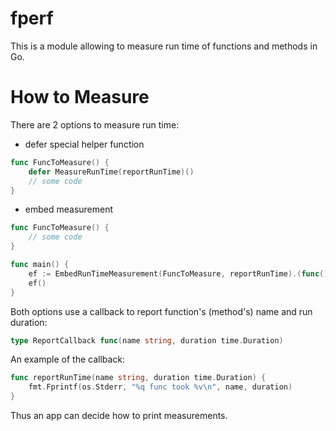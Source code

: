 # fperf
This is a module allowing to measure run time of functions and methods in Go.

# How to Measure
There are 2 options to measure run time:

* defer special helper function

```go
func FuncToMeasure() {
    defer MeasureRunTime(reportRunTime)()
    // some code
}
```

* embed measurement

```go
func FuncToMeasure() {
    // some code
}

func main() {
    ef := EmbedRunTimeMeasurement(FuncToMeasure, reportRunTime).(func())
    ef()
}
```

Both options use a callback to report function's (method's) name and run duration:

```go
type ReportCallback func(name string, duration time.Duration)
```

An example of the callback:

```go
func reportRunTime(name string, duration time.Duration) {
    fmt.Fprintf(os.Stderr, "%q func took %v\n", name, duration)
}
```

Thus an app can decide how to print measurements.
